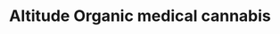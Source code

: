 ---
title: "Altitude Organic medical cannabis"
url: /colorado-springs/altitude-organic-medical-cannabis/
shop: gift
---